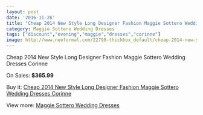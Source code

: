 ```yaml
---
layout: post
date: '2016-11-26'
title: "Cheap 2014 New Style Long Designer Fashion Maggie Sottero Wedding Dresses Corinne"
category: Maggie Sottero Wedding Dresses
tags: ["discount","evening","maggie","dresses","corinne"]
image: http://www.neoformal.com/22798-thickbox_default/cheap-2014-new-style-long-designer-fashion-maggie-sottero-wedding-dresses-corinne.jpg
---
```

Cheap 2014 New Style Long Designer Fashion Maggie Sottero Wedding Dresses Corinne

On Sales: **$365.99**
<a href="https://www.neoformal.com/en/maggie-sottero-wedding-dresses-2014/7582-cheap-2014-new-style-long-designer-fashion-maggie-sottero-wedding-dresses-corinne.html"><amp-img layout="responsive" width="600" height="600" src="//www.neoformal.com/22798-thickbox_default/cheap-2014-new-style-long-designer-fashion-maggie-sottero-wedding-dresses-corinne.jpg" alt="Cheap 2014 New Style Long Designer Fashion Maggie Sottero Wedding Dresses Corinne 0" /></a>
<a href="https://www.neoformal.com/en/maggie-sottero-wedding-dresses-2014/7582-cheap-2014-new-style-long-designer-fashion-maggie-sottero-wedding-dresses-corinne.html"><amp-img layout="responsive" width="600" height="600" src="//www.neoformal.com/22799-thickbox_default/cheap-2014-new-style-long-designer-fashion-maggie-sottero-wedding-dresses-corinne.jpg" alt="Cheap 2014 New Style Long Designer Fashion Maggie Sottero Wedding Dresses Corinne 1" /></a>

Buy it: [Cheap 2014 New Style Long Designer Fashion Maggie Sottero Wedding Dresses Corinne](https://www.neoformal.com/en/maggie-sottero-wedding-dresses-2014/7582-cheap-2014-new-style-long-designer-fashion-maggie-sottero-wedding-dresses-corinne.html "Cheap 2014 New Style Long Designer Fashion Maggie Sottero Wedding Dresses Corinne")

View more: [Maggie Sottero Wedding Dresses](https://www.neoformal.com/en/123-maggie-sottero-wedding-dresses-2014 "Maggie Sottero Wedding Dresses")